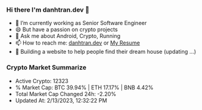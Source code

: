 ### Hi there I'm danhtran.dev 👋

- 🔭 I’m currently working as Senior Software Engineer
- 😄 But have a passion on crypto projects
- 💬 Ask me about Android, Crypto, Running 
- 📫 How to reach me: <a href="https://danhtran.dev" target="_blank">danhtran.dev</a> or <a href="Dan-Resume.pdf" target="_blank">My Resume</a>
- 🌱 Building a website to help people find their dream house (updating ...)

### Crypto Market Summarize
- Active Crypto: 12323
- % Market Cap: BTC 39.94% | ETH 17.17% | BNB 4.42%
- Total Market Cap Changed 24h: -2.20%
- Updated At: 2/13/2023, 12:32:22 PM
